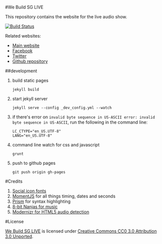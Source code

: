 #We Build SG LIVE

This repository contains the website for the live audio show.

[![Build Status](https://travis-ci.org/webuildsg/live.png)](https://travis-ci.org/webuildsg/live)


Related websites:

- [Main website](http://live.webuild.sg/)
- [Facebook](http://facebook.com/webuildsg)
- [Twitter](https://twitter.com/webuildsg)
- [Github repository](https://github.com/webuildsg/live)

##development

1. build static pages

    ```
    jekyll build
    ```

1. start jekyll server

    ```
    jekyll serve --config _dev_config.yml --watch
    ```
1. if there's error on `invalid byte sequence in US-ASCII
error: invalid byte sequence in US-ASCII`, run the following in the command line:

    ```
    LC_CTYPE="en_US.UTF-8"
    LANG="en_US.UTF-8"
    ```

1. command line watch for css and javascript

    ```
    grunt
    ```
1. push to github pages

    ```
    git push origin gh-pages
    ```

#Credits

1. [Social icon fonts](http://drinchev.github.io/monosocialiconsfont/)
1. [MomentJS](http://momentjs.com/) for all things timing, dates and seconds
1. [Prism](http://prismjs.com/index.html) for syntax highlighting
1. [8-bit Nanjas for music](http://freemusicarchive.org/music/8-Bit_Ninjas/Party_in_Space/kzz007_-_12_-_8-bit_ninjas_-_shiny_spaceship)
1. [Modernizr for HTML5 audio detection](http://modernizr.com/)

#License

[We Build SG LIVE](http://live.webuild.sg) is licensed under [Creative Commons CC0 3.0 Attribution 3.0 Unported](http://creativecommons.org/licenses/by/3.0).
